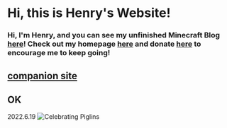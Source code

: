 # Hi, this is Henry's Website!
### Hi, I'm Henry, and you can see my unfinished Minecraft Blog [here](https://henrypersonalweb.github.io/blog/)! Check out my homepage [here](https://henrypersonalweb.github.io/home/) and donate [here](https://henrypersonalweb.github.io/donations) to encourage me to keep going!


## [companion site](https://qqiumax.github.io/)
## OK
2022.6.19
![Celebrating Piglins](https://henrypersonalweb.github.io/pictures/piglin.gif)